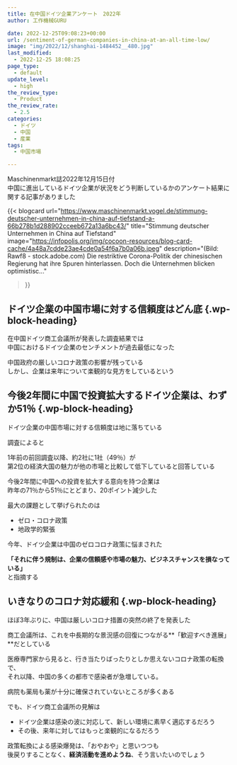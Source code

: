 ```yaml
---
title: 在中国ドイツ企業アンケート　2022年
author: 工作機械GURU

date: 2022-12-25T09:08:23+00:00
url: /sentiment-of-german-companies-in-china-at-an-all-time-low/
image: "img/2022/12/shanghai-1484452__480.jpg"
last_modified:
  - 2022-12-25 18:08:25
page_type:
  - default
update_level:
  - high
the_review_type:
  - Product
the_review_rate:
  - 2.5
categories:
  - ドイツ
  - 中国
  - 産業
tags:
  - 中国市場

---
```

Maschinenmarkt誌2022年12月15日付  
中国に進出しているドイツ企業が状況をどう判断しているかのアンケート結果に関する記事がありました

{{< blogcard
url="https://www.maschinenmarkt.vogel.de/stimmung-deutscher-unternehmen-in-china-auf-tiefstand-a-66b278b1d288902cceeb672a13a6bc43/"
title="Stimmung deutscher Unternehmen in China auf Tiefstand"
image="https://infopolis.org/img/cocoon-resources/blog-card-cache/4a48a7cdde23ae4cde0a54f6a7b0a06b.jpeg"
description="(Bild: Rawf8 - stock.adobe.com) Die restriktive Corona-Politik der chinesischen Regierung hat ihre Spuren hinterlassen. Doch die Unternehmen blicken optimistisc..."
>}} 

## ドイツ企業の中国市場に対する信頼度はどん底 {.wp-block-heading}

在中国ドイツ商工会議所が発表した調査結果では  
中国におけるドイツ企業のセンチメントが過去最低になった

中国政府の厳しいコロナ政策の影響が残っている  
しかし、企業は来年について楽観的な見方をしているという

## 今後2年間に中国で投資拡大するドイツ企業は、わずか51％ {.wp-block-heading}

ドイツ企業の中国市場に対する信頼度は地に落ちている

調査によると

1年前の前回調査以降、約2社に1社（49％）が  
第2位の経済大国の魅力が他の市場と比較して低下していると回答している

今後2年間に中国への投資を拡大する意向を持つ企業は  
昨年の71％から51％にとどまり、20ポイント減少した

最大の課題として挙げられたのは

<ul class="wp-block-list">
  <li>
    ゼロ・コロナ政策
  </li>
  <li>
    地政学的緊張
  </li>
</ul>

今年、ドイツ企業は中国のゼロコロナ政策に悩まされた

**<span class="fz-20px"><span class="marker-under">「それに伴う規制は、企業の信頼感や市場の魅力、ビジネスチャンスを損なっている」</span></span>**  
と指摘する

## いきなりのコロナ対応緩和 {.wp-block-heading}

ほぼ3年ぶりに、中国は厳しいコロナ措置の突然の終了を発表した

商工会議所は、これを中長期的な景況感の回復につながる**<span class="fz-20px"><span class="marker-under">「歓迎すべき進展」</span></span>**だとしている

医療専門家から見ると、行き当たりばったりとしか思えないコロナ政策の転換で、  
それ以降、中国の多くの都市で感染者が急増している。

病院も薬局も薬が十分に確保されていないところが多くある

でも、ドイツ商工会議所の見解は

<ul class="wp-block-list">
  <li>
    ドイツ企業は感染の波に対応して、新しい環境に素早く適応するだろう
  </li>
  <li>
    その後、来年に対してはもっと楽観的になるだろう
  </li>
</ul>

政策転換による感染爆発は、「おやおや」と思いつつも  
後戻りすることなく、**<span class="fz-20px"><span class="marker">経済活動を進めようね</span></span>**、そう言いたいのでしょう